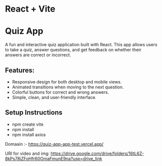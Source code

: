 # React + Vite

# Quiz App

A fun and interactive quiz application built with React. This app allows users to take a quiz, answer questions, and get feedback on whether their answers are correct or incorrect.

## Features:
- Responsive design for both desktop and mobile views.
- Animated transitions when moving to the next question.
- Colorful buttons for correct and wrong answers.
- Simple, clean, and user-friendly interface.

## Setup Instructions

- npm create vite
- npm install
- npm install axios

Domaain :- https://quiz-app-app-test.vercel.app/

URl for video and img: https://drive.google.com/drive/folders/16tL6Z-8kPs78iZFoHfr60OmaFmunE9na?usp=drive_link
